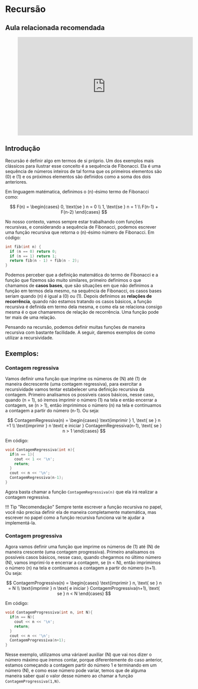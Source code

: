 # Recursão

## Aula relacionada recomendada

<figure markdown="span" class="left-caption">
  <iframe width="560" height="315" src="https://www.youtube.com/embed/watch?v=ngCos392W4w" title="YouTube video player" frameborder="0" allow="accelerometer; autoplay; clipboard-write; encrypted-media; gyroscope; picture-in-picture; web-share" referrerpolicy="strict-origin-when-cross-origin" allowfullscreen></iframe>
</figure>

## Introdução

Recursão é definir algo em termos de si próprio. Um dos exemplos mais clássicos para ilustrar esse conceito é a sequência de Fibonacci. Ela é uma sequência de números inteiros de tal forma que os primeiros elementos são \(0\) e \(1\) e os próximos elementos são definidos como a soma dos dois anteriores.

Em linguagem matématica, definimos o \(n\)-ésimo termo de Fibonacci como:

$$
F(n) = 
\begin{cases}
0, \text{se } n = 0 \\
1, \text{se } n = 1 \\
F(n-1) + F(n-2)
\end{cases}
$$

No nosso contexto, vamos sempre estar trabalhando com funções recursivas, e considerando a sequência de Fibonacci, podemos escrever uma função recursiva que retorna o \(n\)-ésimo número de Fibonacci. Em código:
```cpp linenums="1" title="fibonacci.cpp"
int fib(int n) {
  if (n == 0) return 0;
  if (n == 1) return 1;
  return fib(n - 1) + fib(n - 2);  
}
```

Podemos perceber que a definição matemática do termo de Fibonacci e a função que fizemos são muito similares, primeiro definimos o que chamamos de **casos bases**, que são situações em que não definimos a função em termos dela mesmo, na sequência de Fibonacci, os casos bases seriam quando \(n\) é igual a \(0\) ou \(1\). Depois definimos as **relações de recorrência**, quando não estamos tratando os casos básicos, a função recursiva é definida em termo dela mesma, e como ela se relaciona consigo mesma é o que chamaremos de relação de recorrência. Uma função pode ter mais de uma relação. 

Pensando na recursão, podemos definir muitas funções de maneira recursiva com bastante facilidade. A seguir, daremos exemplos de como utilizar a recursividade.

## Exemplos:

### Contagem regressiva
Vamos definir uma função que imprime os números de \(N\) até \(1\) de maneira decrescente (uma contagem regressiva), para exercitar a recursividade vamos tentar estabelecer uma definição recursiva da contagem. Primeiro analisamos os possíveis casos básicos, nesse caso, quando \(n = 1\), só iremos imprimir o número \(1\) na tela e então encerrar a contagem, se \(n > 1\), então imprimimos o número \(n\) na tela e continuamos a contagem a partir do número \(n-1\). Ou seja:

$$
ContagemRegressiva(n) = 
\begin{cases}
\text{imprimir } 1, \text{ se } n =1 \\
\text{imprimir } n \text{ e iniciar } ContagemRegressiva(n-1), \text{ se } n > 1
\end{cases}
$$

Em código:
```cpp linenums="1"
void ContagemRegressiva(int n){
  if(n == 1){
    cout << 1 << '\n';
    return;
  }
  cout << n << '\n';
  ContagemRegressiva(n-1);
}
```
Agora basta chamar a função `ContagemRegressiva(n)` que ela irá realizar a contagem regressiva.

!!! Tip "Recomendação"
      Sempre tente escrever a função recursiva no papel, você não precisa definir ela de maneira completamente matemática, mas escrever no papel como a função recursiva funciona vai te ajudar a implementá-la.

### Contagem progressiva
Agora vamos definir uma função que imprime os números de \(1\) até \(N\) de maneira crescente (uma contagem progressiva). Primeiro analisamos os possíveis casos básicos, nesse caso, quando chegarmos no último número \(N\), vamos imprimí-lo e encerrar a contagem, se \(n < N\), então imprimimos o número \(n\) na tela e continuamos a contagem a partir do número \(n+1\). Ou seja:

$$
ContagemProgressiva(n) = 
\begin{cases}
\text{imprimir } n, \text{ se } n = N \\
\text{imprimir } n \text{ e iniciar } ContagemProgressiva(n+1), \text{ se } n < N
\end{cases}
$$

Em código:
```cpp linenums="1"
void ContagemProgressiva(int n, int N){
  if(n == N){
    cout << n << '\n';
    return;
  }
  cout << n << '\n';
  ContagemProgressiva(n+1);
}
```
Nesse exemplo, utilizamos uma váriavel auxiliar \(N\) que vai nos dizer o número máximo que iremos contar, porque diferentemente do caso anterior, estamos começando a contagem  partir do número 1 e terminando em um número \(N\), e como esse número pode variar, temos que de alguma maneira saber qual o valor desse número ao chamar a função `ContagemProgressiva(1,N)`.



